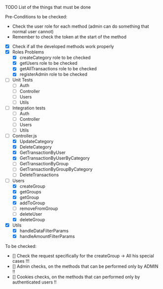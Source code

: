 TODO List of the things that must be done

Pre-Conditions to be checked:
- Check the user role for each method (admin can do something that normal user cannot)
- Remember to check the token at the start of the method

- [x] Check if all the developed methods work properly
- [x] Roles Problems 
  - [x] createCategory role to be checked
  - [x] getUsers role to be checked
  - [x] getAllTransactions role to be checked
  - [x] registerAdmin role to be checked
- [ ] Unit Tests
  - [ ] Auth
  - [ ] Controller
  - [ ] Users
  - [ ] Utils
- [ ] Integration tests
  - [ ] Auth
  - [ ] Controller
  - [ ] Users
  - [ ] Utils
- [ ] Controller.js
  - [x] UpdateCategory
  - [x] DeleteCategory
  - [x] GetTransactionByUser
  - [x] GetTransactionByUserByCategory
  - [ ] GetTransactionByGroup
  - [ ] GetTransactionByGroupByCategory
  - [ ] DeleteTransactions
- [ ] Users
  - [x] createGroup
  - [x] getGroups
  - [x] getGroup
  - [x] addToGroup
  - [ ] removeFromGroup
  - [ ] deleteUser
  - [x] deleteGroup
- [x] Utils
  - [x] handleDataFilterParams
  - [x] handleAmountFilterParams

To be checked:
  - [] Check the request specifically for the createGroup -> All his special cases !!!
  - [] Admin checks, on the methods that can be performed only by ADMIN !!
  - [] Cookies checks, on the methods that can performed only by authenticated users !!